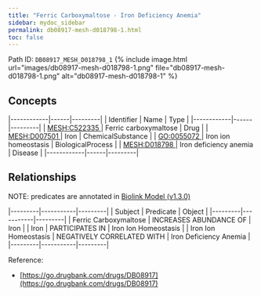 ```yaml
---
title: "Ferric Carboxymaltose - Iron Deficiency Anemia"
sidebar: mydoc_sidebar
permalink: db08917-mesh-d018798-1.html
toc: false 
---
```



Path ID: `DB08917_MESH_D018798_1`
{% include image.html url="images/db08917-mesh-d018798-1.png" file="db08917-mesh-d018798-1.png" alt="db08917-mesh-d018798-1" %}

## Concepts

|------------|------|---------|
| Identifier | Name | Type    |
|------------|------|---------|
| <a href="https://identifiers.org/MESH:C522335">MESH:C522335 </a> | Ferric carboxymaltose | Drug |
| <a href="https://identifiers.org/MESH:D007501">MESH:D007501 </a> | Iron | ChemicalSubstance |
| <a href="https://identifiers.org/GO:0055072">GO:0055072 </a> | Iron ion homeostasis | BiologicalProcess |
| <a href="https://identifiers.org/MESH:D018798">MESH:D018798 </a> | Iron deficiency anemia | Disease |
|------------|------|---------|

## Relationships


NOTE: predicates are annotated in <a href="https://github.com/biolink/biolink-model/releases/tag/v1.3.0">Biolink Model (v1.3.0)</a>

|---------|-----------|---------|
| Subject | Predicate | Object  |
|---------|-----------|---------|
| Ferric Carboxymaltose | INCREASES ABUNDANCE OF | Iron |
| Iron | PARTICIPATES IN | Iron Ion Homeostasis |
| Iron Ion Homeostasis | NEGATIVELY CORRELATED WITH | Iron Deficiency Anemia |
|---------|-----------|---------|

Reference: 
  - [https://go.drugbank.com/drugs/DB08917](https://go.drugbank.com/drugs/DB08917)
